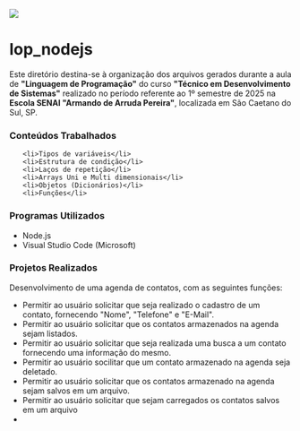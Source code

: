 ![](https://technofaq.org/wp-content/uploads/2020/10/node-js.jpg)

# lop_nodejs

<span>Este diretório destina-se à organização dos arquivos gerados durante a aula de <b>"Linguagem de Programação"</b> do curso <b>"Técnico em Desenvolvimento de Sistemas"</b> realizado no período referente ao 1º semestre de 2025 na <b>Escola SENAI "Armando de Arruda Pereira"</b>, localizada em São Caetano do Sul, SP.</span>

<h3>Conteúdos Trabalhados</h3>
<ul>

    <li>Tipos de variáveis</li>
    <li>Estrutura de condição</li>
    <li>Laços de repetição</li>
    <li>Arrays Uni e Multi dimensionais</li>
    <li>Objetos (Dicionários)</li>
    <li>Funções</li>
</ul>

<h3>Programas Utilizados</h3>
<ul>
    <li>Node.js</li>
    <li>Visual Studio Code (Microsoft)</li>
</ul>

<h3>Projetos Realizados</h3>
<span>Desenvolvimento de uma agenda de contatos, com as seguintes funções:</span>
<ul>
    <li>Permitir ao usuário solicitar que seja realizado o cadastro de um contato, fornecendo "Nome", "Telefone" e "E-Mail".</li>
    <li>Permitir ao usuário solicitar que os contatos armazenados na agenda sejam listados.</li>
    <li>Permitir ao usuário solicitar que seja realizada uma busca a um contato fornecendo uma informação do mesmo.</li>
    <li>Permitir ao usuário socilitar que um contato armazenado na agenda seja deletado.</li>
    <li>Permitir ao usuário solicitar que os contatos armazenado na agenda sejam salvos em um arquivo.</li>
    <li>Permitir ao usuário solicitar que sejam carregados os contatos salvos em um arquivo</li>
    <li></li>
</ul>